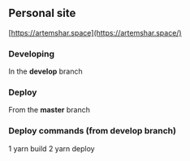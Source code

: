 ## Personal site

[https://artemshar.space](https://artemshar.space/)


### Developing
In the **develop** branch

### Deploy
From the **master** branch

### Deploy commands (from develop branch)
1 yarn build
2 yarn deploy